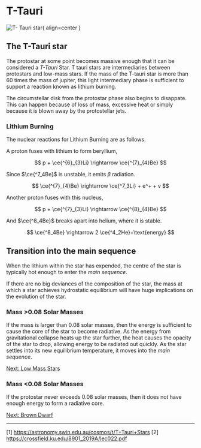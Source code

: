 # T-Tauri

![T- Tauri star](../../assets/beginning/ttauri.png){ align=center }

## The T-Tauri star

The protostar at some point becomes massive enough that it can be considered a _T-Tauri_ Star. T tauri stars are intermediaries between protostars and low-mass stars. If the mass of the T-tauri star is more than 60 times the mass of jupiter, this light intermediary phase is sufficient to support a reaction known as lithium burning.

The circumstellar disk from the protostar phase also begins to disappate. This can happen because of loss of mass, excessive heat or simply because it is blown away by the protostellar jets. 

### Lithium Burning
The nuclear reactions for Lithium Burning are as follows. 

A proton fuses with lithium to form beryllium,

$$
p + \ce{^{6}_{3}Li} \rightarrow \ce{^{7}_{4}Be}
$$

Since $\ce{^7_4Be}$ is unstable, it emits $\beta$ radiation.

$$
\ce{^{7}_{4}Be} \rightarrow \ce{^7_3Li} + e^+ + v
$$

Another proton fuses with this nucleus,

$$
p + \ce{^{7}_{3}Li} \rightarrow \ce{^{8}_{4}Be} 
$$

And $\ce{^8_4Be}$ breaks apart into helium, where it is stable.

$$
\ce{^8_4Be} \rightarrow 2 \ce{^4_2He}+\text{energy}
$$


## Transition into the main sequence

When the lithium within the star has expended, the centre of the star is typically hot enough to enter the _main sequence_.

If there are no big deviances of the composition of the star, the mass at which a star achieves hydrostatic equilibrium will have huge implications on the evolution of the star. 

### Mass >0.08 Solar Masses

If the mass is larger than 0.08 solar masses, then the energy is sufficient to cause the core of the star to become radiative. As the energy from gravitational collapse heats up the star further, the heat causes the opacity of the star to drop, allowing energy to be radiated out quickly. As the star settles into its new equilibrium temperature, it moves into the _main sequence_.

[Next: Low Mass Stars](../stars/low_mass_star.md)

### Mass <0.08 Solar Masses

If the protostar never exceeds 0.08 solar masses, then it does not have enough energy to form a radiative core. 

[Next: Brown Dwarf](../dwarves/brown_dwarf.md)


<hr/>

[1] https://astronomy.swin.edu.au/cosmos/t/T+Tauri+Stars
[2] https://crossfield.ku.edu/8901_2019A/lec022.pdf